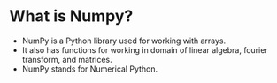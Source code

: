 # What is Numpy?
* NumPy is a Python library used for working with arrays.
* It also has functions for working in domain of linear algebra, fourier transform, and matrices.
* NumPy stands for Numerical Python.
